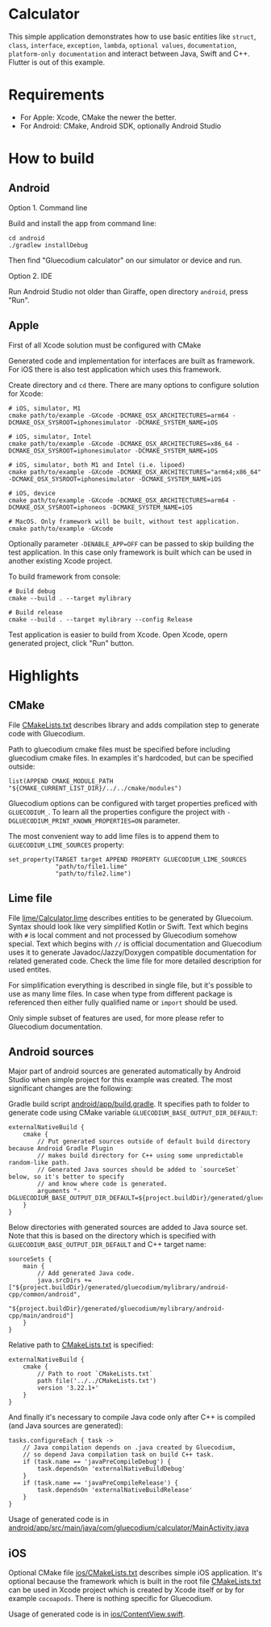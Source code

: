 # Calculator

This simple application demonstrates how to use basic entities like `struct`, `class`, `interface`, `exception`, `lambda`, `optional values`, `documentation`, `platform-only documentation` and interact between Java, Swift and C++. Flutter is out of this example.

# Requirements

* For Apple: Xcode, CMake the newer the better.
* For Android: CMake, Android SDK, optionally Android Studio

# How to build

## Android

Option 1. Command line

Build and install the app from command line:

```
cd android
./gradlew installDebug
```
Then find "Gluecodium calculator" on our simulator or device and run.

Option 2. IDE

Run Android Studio not older than Giraffe, open directory `android`, press "Run".

## Apple
First of all Xcode solution must be configured with CMake

Generated code and implementation for interfaces are built as framework. For iOS there is also test application which uses this framework.

Create directory and `cd` there. There are many options to configure solution for Xcode:
```
# iOS, simulator, M1
cmake path/to/example -GXcode -DCMAKE_OSX_ARCHITECTURES=arm64 -DCMAKE_OSX_SYSROOT=iphonesimulator -DCMAKE_SYSTEM_NAME=iOS

# iOS, simulator, Intel
cmake path/to/example -GXcode -DCMAKE_OSX_ARCHITECTURES=x86_64 -DCMAKE_OSX_SYSROOT=iphonesimulator -DCMAKE_SYSTEM_NAME=iOS

# iOS, simulator, both M1 and Intel (i.e. lipoed)
cmake path/to/example -GXcode -DCMAKE_OSX_ARCHITECTURES="arm64;x86_64" -DCMAKE_OSX_SYSROOT=iphonesimulator -DCMAKE_SYSTEM_NAME=iOS

# iOS, device
cmake path/to/example -GXcode -DCMAKE_OSX_ARCHITECTURES=arm64 -DCMAKE_OSX_SYSROOT=iphoneos -DCMAKE_SYSTEM_NAME=iOS

# MacOS. Only framework will be built, without test application. 
cmake path/to/example -GXcode
```
Optionally parameter `-DENABLE_APP=OFF` can be passed to skip building the test application. In this case only framework is built which can be used in another existing Xcode project.

To build framework from console:
```
# Build debug
cmake --build . --target mylibrary

# Build release
cmake --build . --target mylibrary --config Release
```

Test application is easier to build from Xcode. Open Xcode, opern generated project, click "Run" button.

# Highlights

## CMake

File [CMakeLists.txt](CMakeLists.txt) describes library and adds compilation step to generate code with Gluecodium.

Path to gluecodium cmake files must be specified before including gluecodium cmake files. In examples it's hardcoded, but can be specified outside:
```
list(APPEND CMAKE_MODULE_PATH "${CMAKE_CURRENT_LIST_DIR}/../../cmake/modules")
```

Gluecodium options can be configured with target properties preficed with `GLUECODIUM_`. To learn all the properties configure the project with `-DGLUECODIUM_PRINT_KNOWN_PROPERTIES=ON` parameter.

The most convenient way to add lime files is to append them to `GLUECODIUM_LIME_SOURCES` property:
```
set_property(TARGET target APPEND PROPERTY GLUECODIUM_LIME_SOURCES
             "path/to/file1.lime"
             "path/to/file2.lime")
```

## Lime file

File [lime/Calculator.lime](lime/Calculator.lime) describes entities to be generated by Gluecoium. Syntax should look like very simplified Kotlin or Swift. Text which begins with `#` is local comment and not processed by Gluecodium somehow special. Text which begins with `//` is official documentation and Gluecodium uses it to generate Javadoc/Jazzy/Doxygen compatible documentation for related generated code. Check the lime file for more detailed description for used entites.

For simplification everything is described in single file, but it's possible to use as many lime files. In case when type from different package is referenced then either fully qualified name or `import` should be used.

Only simple subset of features are used, for more please refer to Gluecodium documentation.

## Android sources

Major part of android sources are generated automatically by Android Studio when simple project for this example was created. The most significant changes are the following:

Gradle build script [android/app/build.gradle](android/app/build.gradle). It specifies path to folder to generate code using CMake variable `GLUECODIUM_BASE_OUTPUT_DIR_DEFAULT`:
```
externalNativeBuild {
    cmake {
        // Put generated sources outside of default build directory because Android Gradle Plugin
        // makes build directory for C++ using some unpredictable random-like path.
        // Generated Java sources should be added to `sourceSet` below, so it's better to specify
        // and know where code is generated.
        arguments "-DGLUECODIUM_BASE_OUTPUT_DIR_DEFAULT=${project.buildDir}/generated/gluecodium"
    }
}
```

Below directories with generated sources are added to Java source set. Note that this is based on the directory which is specified with `GLUECODIUM_BASE_OUTPUT_DIR_DEFAULT` and C++ target name:
```
sourceSets {
    main {
        // Add generated Java code.
        java.srcDirs += ["${project.buildDir}/generated/gluecodium/mylibrary/android-cpp/common/android",
                         "${project.buildDir}/generated/gluecodium/mylibrary/android-cpp/main/android"]
    }
}
```

Relative path to [CMakeLists.txt](CMakeLists.txt) is specified:
```
externalNativeBuild {
    cmake {
        // Path to root `CMakeLists.txt`
        path file('../../CMakeLists.txt')
        version '3.22.1+'
    }
}
```

And finally it's necessary to compile Java code only after C++ is compiled (and Java sources are generated):
```
tasks.configureEach { task ->
    // Java compilation depends on .java created by Gluecodium,
    // so depend Java compilation task on build C++ task.
    if (task.name == 'javaPreCompileDebug') {
        task.dependsOn 'externalNativeBuildDebug'
    }
    if (task.name == 'javaPreCompileRelease') {
        task.dependsOn 'externalNativeBuildRelease'
    }
}
```

Usage of generated code is in [android/app/src/main/java/com/gluecodium/calculator/MainActivity.java](android/app/src/main/java/com/gluecodium/calculator/MainActivity.java)

## iOS

Optional CMake file [ios/CMakeLists.txt](ios/CMakeLists.txt) describes simple iOS application. It's optional because the framework which is built in the root file [CMakeLists.txt](CMakeLists.txt) can be used in Xcode project which is created by Xcode itself or by for example `cocoapods`. There is nothing specific for Gluecodium.

Usage of generated code is in [ios/ContentView.swift](ios/ContentView.swift).
